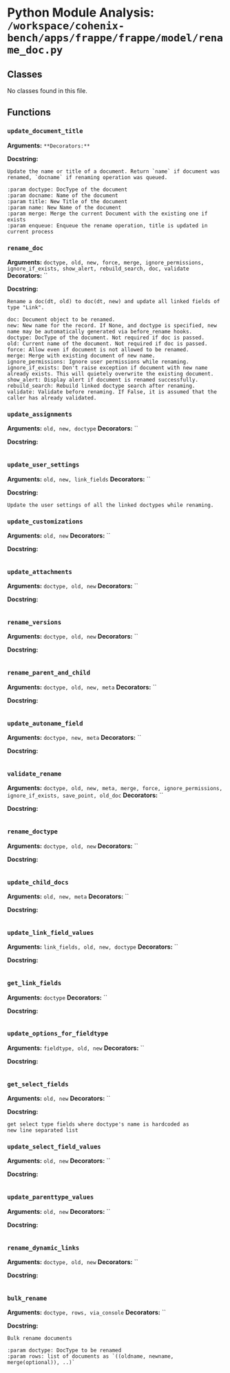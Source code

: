 # Python Module Analysis: `/workspace/cohenix-bench/apps/frappe/frappe/model/rename_doc.py`

## Classes

No classes found in this file.


## Functions

### `update_document_title`
**Arguments:** ``
**Decorators:** ``

**Docstring:**
```
Update the name or title of a document. Return `name` if document was renamed, `docname` if renaming operation was queued.

:param doctype: DocType of the document
:param docname: Name of the document
:param title: New Title of the document
:param name: New Name of the document
:param merge: Merge the current Document with the existing one if exists
:param enqueue: Enqueue the rename operation, title is updated in current process
```
### `rename_doc`
**Arguments:** `doctype, old, new, force, merge, ignore_permissions, ignore_if_exists, show_alert, rebuild_search, doc, validate`
**Decorators:** ``

**Docstring:**
```
Rename a doc(dt, old) to doc(dt, new) and update all linked fields of type "Link".

doc: Document object to be renamed.
new: New name for the record. If None, and doctype is specified, new name may be automatically generated via before_rename hooks.
doctype: DocType of the document. Not required if doc is passed.
old: Current name of the document. Not required if doc is passed.
force: Allow even if document is not allowed to be renamed.
merge: Merge with existing document of new name.
ignore_permissions: Ignore user permissions while renaming.
ignore_if_exists: Don't raise exception if document with new name already exists. This will quietely overwrite the existing document.
show_alert: Display alert if document is renamed successfully.
rebuild_search: Rebuild linked doctype search after renaming.
validate: Validate before renaming. If False, it is assumed that the caller has already validated.
```
### `update_assignments`
**Arguments:** `old, new, doctype`
**Decorators:** ``

**Docstring:**
```

```
### `update_user_settings`
**Arguments:** `old, new, link_fields`
**Decorators:** ``

**Docstring:**
```
Update the user settings of all the linked doctypes while renaming.
```
### `update_customizations`
**Arguments:** `old, new`
**Decorators:** ``

**Docstring:**
```

```
### `update_attachments`
**Arguments:** `doctype, old, new`
**Decorators:** ``

**Docstring:**
```

```
### `rename_versions`
**Arguments:** `doctype, old, new`
**Decorators:** ``

**Docstring:**
```

```
### `rename_parent_and_child`
**Arguments:** `doctype, old, new, meta`
**Decorators:** ``

**Docstring:**
```

```
### `update_autoname_field`
**Arguments:** `doctype, new, meta`
**Decorators:** ``

**Docstring:**
```

```
### `validate_rename`
**Arguments:** `doctype, old, new, meta, merge, force, ignore_permissions, ignore_if_exists, save_point, old_doc`
**Decorators:** ``

**Docstring:**
```

```
### `rename_doctype`
**Arguments:** `doctype, old, new`
**Decorators:** ``

**Docstring:**
```

```
### `update_child_docs`
**Arguments:** `old, new, meta`
**Decorators:** ``

**Docstring:**
```

```
### `update_link_field_values`
**Arguments:** `link_fields, old, new, doctype`
**Decorators:** ``

**Docstring:**
```

```
### `get_link_fields`
**Arguments:** `doctype`
**Decorators:** ``

**Docstring:**
```

```
### `update_options_for_fieldtype`
**Arguments:** `fieldtype, old, new`
**Decorators:** ``

**Docstring:**
```

```
### `get_select_fields`
**Arguments:** `old, new`
**Decorators:** ``

**Docstring:**
```
get select type fields where doctype's name is hardcoded as
new line separated list
```
### `update_select_field_values`
**Arguments:** `old, new`
**Decorators:** ``

**Docstring:**
```

```
### `update_parenttype_values`
**Arguments:** `old, new`
**Decorators:** ``

**Docstring:**
```

```
### `rename_dynamic_links`
**Arguments:** `doctype, old, new`
**Decorators:** ``

**Docstring:**
```

```
### `bulk_rename`
**Arguments:** `doctype, rows, via_console`
**Decorators:** ``

**Docstring:**
```
Bulk rename documents

:param doctype: DocType to be renamed
:param rows: list of documents as `((oldname, newname, merge(optional)), ..)`
```

